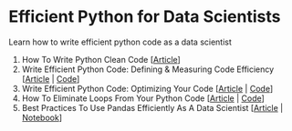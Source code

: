 # Efficient Python for Data Scientists
Learn how to write efficient python code as a data scientist

1. How To Write Python Clean Code [[Article](https://levelup.gitconnected.com/learn-how-to-write-python-clean-code-using-these-3-principles-ed046978e39a?sk=84b51a685bc2981d85ac5f7346eeb4bf)]
2. Write Efficient Python Code: Defining & Measuring Code Efficiency [[Article](https://medium.com/geekculture/write-efficient-python-code-defining-measuring-code-efficiency-e33a5bd9f7ca?sk=39ca91a495d591e785427aa870081c68) | [Code](https://github.com/youssefHosni/Advanced-Python-Programming-Tutorials-/blob/main/Write%20Efficient%20Python%20Code%20%5BDefining%20and%20Measuring%20Code%20Efficiency%5D.ipynb)]
3. Write Efficient Python Code: Optimizing Your Code  [[Article](https://levelup.gitconnected.com/write-efficient-python-code-for-data-scientists-optimizing-your-code-2dbb717f610e?sk=33c661faf85862b61e52343b90d35045) | [Code]()] 
4. How To Eliminate Loops From Your Python Code [[Article](https://levelup.gitconnected.com/how-to-eliminate-loops-from-your-python-code-6dfb7c3578fa?sk=c7fc6bb617dd2e07dd20410ad7ff96e9) | [Code]()] 
5. Best Practices To Use Pandas Efficiently As A Data Scientist [[Article](https://levelup.gitconnected.com/best-practices-to-use-pandas-efficiently-as-a-data-scientist-9198b3e7bb6d?sk=88e07bfb5fba1b3a208a1e7e01a5981c) | [Notebook](https://github.com/youssefHosni/Advanced-Python-for-Data-Scientists/blob/main/Best_Practices_To_Use_Pandas_Efficiently_As_A_Data_Scientist.ipynb)]
